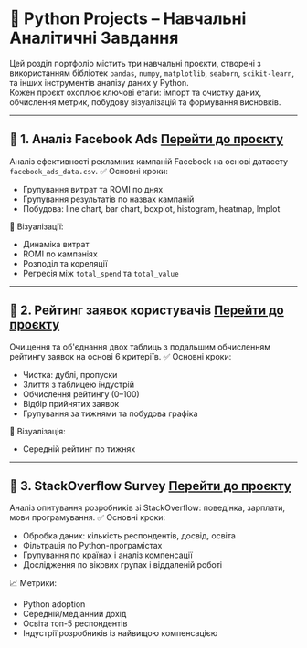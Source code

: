 # 🐍 Python Projects – Навчальні Аналітичні Завдання

Цей розділ портфоліо містить три навчальні проєкти, створені з використанням бібліотек `pandas`, `numpy`, `matplotlib`, `seaborn`, `scikit-learn`, та інших інструментів аналізу даних у Python.  
Кожен проєкт охоплює ключові етапи: імпорт та очистку даних, обчислення метрик, побудову візуалізацій та формування висновків.

---

## 📁 1. Аналіз Facebook Ads [Перейти до проєкту](./facebook-ads-analysis/)

Аналіз ефективності рекламних кампаній Facebook на основі датасету `facebook_ads_data.csv`.
✅ Основні кроки:
  - Групування витрат та ROMI по днях
  - Групування результатів по назвах кампаній
  - Побудова: line chart, bar chart, boxplot, histogram, heatmap, lmplot

📸 Візуалізації:
  - Динаміка витрат
  - ROMI по кампаніях
  - Розподіл та кореляції
  - Регресія між `total_spend` та `total_value`

---

## 📁 2. Рейтинг заявок користувачів [Перейти до проєкту](./user-applications-ranking/)

 Очищення та об'єднання двох таблиць з подальшим обчисленням рейтингу заявок на основі 6 критеріїв.
✅ Основні кроки:
  - Чистка: дублі, пропуски
  - Злиття з таблицею індустрій
  - Обчислення рейтингу (0–100)
  - Відбір прийнятих заявок
  - Групування за тижнями та побудова графіка

📸 Візуалізація:
  - Середній рейтинг по тижнях

---

## 📁 3. StackOverflow Survey [Перейти до проєкту](./stackoverflow-analysis/)

Аналіз опитування розробників зі StackOverflow: поведінка, зарплати, мови програмування.
✅ Основні кроки:
  - Обробка даних: кількість респондентів, досвід, освіта
  - Фільтрація по Python-програмістах
  - Групування по країнах і аналіз компенсації
  - Дослідження по вікових групах і віддаленій роботі

📈 Метрики:
  - Python adoption
  - Середній/медіанний дохід
  - Освіта топ-5 респондентів
  - Індустрії розробників із найвищою компенсацією

